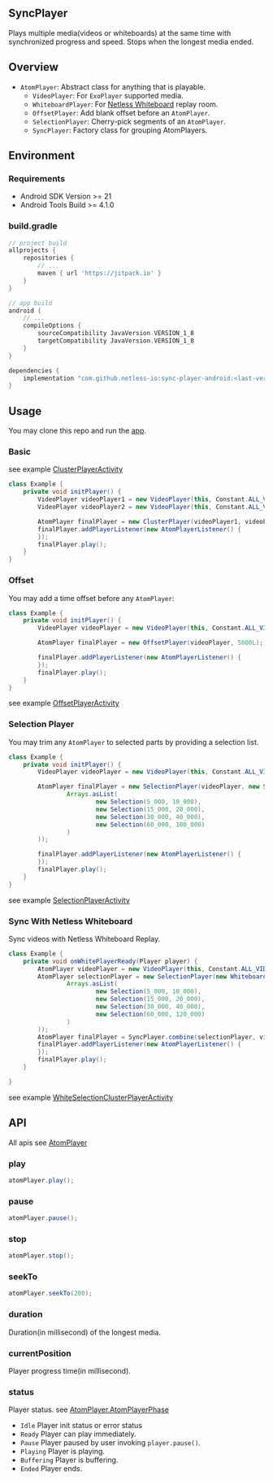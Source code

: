 ## SyncPlayer

Plays multiple media(videos or whiteboards) at the same time with synchronized progress and speed.
Stops when the longest media ended.

## Overview

- `AtomPlayer`: Abstract class for anything that is playable.
    - `VideoPlayer`: For `ExoPlayer` supported media.
    - `WhiteboardPlayer`:
      For [Netless Whiteboard](https://developer.netless.link/android-zh/home/android-replay) replay
      room.
    - `OffsetPlayer`: Add blank offset before an `AtomPlayer`.
    - `SelectionPlayer`: Cherry-pick segments of an `AtomPlayer`.
    - `SyncPlayer`: Factory class for grouping AtomPlayers.

## Environment

### Requirements

* Android SDK Version >= 21
* Android Tools Build >= 4.1.0

### build.gradle

```groovy
// project build
allprojects {
    repositories {
        // ...
        maven { url 'https://jitpack.io' }
    }
}

// app build
android {
    // ...
    compileOptions {
        sourceCompatibility JavaVersion.VERSION_1_8
        targetCompatibility JavaVersion.VERSION_1_8
    }
}

dependencies {
    implementation "com.github.netless-io:sync-player-android:<last-version>"
}
```

## Usage

You may clone this repo and run the [app](./app).

### Basic

see
example [ClusterPlayerActivity](app/src/main/java/com/agora/netless/syncplayer/ClusterPlayerActivity.java)

```java
class Example {
    private void initPlayer() {
        VideoPlayer videoPlayer1 = new VideoPlayer(this, Constant.ALL_VIDEO_URL[0]);
        VideoPlayer videoPlayer2 = new VideoPlayer(this, Constant.ALL_VIDEO_URL[1]);

        AtomPlayer finalPlayer = new ClusterPlayer(videoPlayer1, videoPlayer2);
        finalPlayer.addPlayerListener(new AtomPlayerListener() {
        });
        finalPlayer.play();
    }
}
```

### Offset

You may add a time offset before any `AtomPlayer`:

```java
class Example {
    private void initPlayer() {
        VideoPlayer videoPlayer = new VideoPlayer(this, Constant.ALL_VIDEO_URL[0]);

        AtomPlayer finalPlayer = new OffsetPlayer(videoPlayer, 5000L);

        finalPlayer.addPlayerListener(new AtomPlayerListener() {
        });
        finalPlayer.play();
    }
}
```

see
example [OffsetPlayerActivity](app/src/main/java/com/agora/netless/syncplayer/OffsetPlayerActivity.java)

### Selection Player

You may trim any `AtomPlayer` to selected parts by providing a selection list.

```java
class Example {
    private void initPlayer() {
        VideoPlayer videoPlayer = new VideoPlayer(this, Constant.ALL_VIDEO_URL[1]);

        AtomPlayer finalPlayer = new SelectionPlayer(videoPlayer, new SelectionOptions(
                Arrays.asList(
                        new Selection(5_000, 10_000),
                        new Selection(15_000, 20_000),
                        new Selection(30_000, 40_000),
                        new Selection(60_000, 100_000)
                )
        ));

        finalPlayer.addPlayerListener(new AtomPlayerListener() {
        });
        finalPlayer.play();
    }
}
```

see example [SelectionPlayerActivity](app/src/main/java/com/agora/netless/syncplayer/SelectionPlayerActivity.java)

### Sync With Netless Whiteboard

Sync videos with Netless Whiteboard Replay.

```java
class Example {
    private void onWhitePlayerReady(Player player) {
        AtomPlayer videoPlayer = new VideoPlayer(this, Constant.ALL_VIDEO_URL[1]);
        AtomPlayer selectionPlayer = new SelectionPlayer(new WhiteboardPlayer(player), new SelectionOptions(
                Arrays.asList(
                        new Selection(5_000, 10_000),
                        new Selection(15_000, 20_000),
                        new Selection(30_000, 40_000),
                        new Selection(60_000, 120_000)
                )
        ));
        AtomPlayer finalPlayer = SyncPlayer.combine(selectionPlayer, videoPlayer);
        finalPlayer.addPlayerListener(new AtomPlayerListener() {
        });
        finalPlayer.play();
    }

}
```

see example [WhiteSelectionClusterPlayerActivity](app/src/main/java/com/agora/netless/syncplayer/WhiteSelectionClusterPlayerActivity.java)

## API
All apis see [AtomPlayer](library/src/main/java/com/agora/netless/syncplayer/AtomPlayer.kt)

### play

```java
atomPlayer.play();
```

### pause

```java
atomPlayer.pause();
```

### stop

```java
atomPlayer.stop();
```

### seekTo

```java
atomPlayer.seekTo(200);
```

### duration

Duration(in millisecond) of the longest media.

### currentPosition

Player progress time(in millisecond).

### status

Player status. see [AtomPlayer.AtomPlayerPhase](library/src/main/java/com/agora/netless/syncplayer/AtomPlayer.kt)

- `Idle` Player init status or error status
- `Ready` Player can play immediately.
- `Pause` Player paused by user invoking `player.pause()`.
- `Playing` Player is playing.
- `Buffering` Player is buffering.
- `Ended` Player ends.
